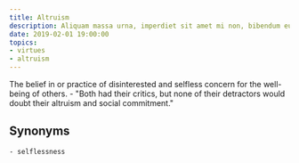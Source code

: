 ```yaml
---
title: Altruism
description: Aliquam massa urna, imperdiet sit amet mi non, bibendum euismod est.
date: 2019-02-01 19:00:00
topics: 
- virtues
- altruism
---
```


The belief in or practice of disinterested and selfless concern for the well-being of others.
	- "Both had their critics, but none of their detractors would doubt their altruism and social commitment."

## Synonyms
	- selflessness

